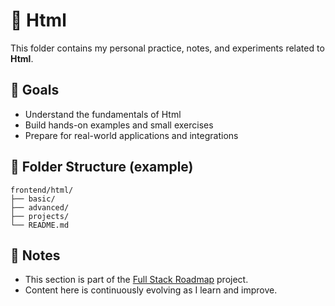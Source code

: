 # 📘 Html

This folder contains my personal practice, notes, and experiments related to **Html**.

## 🧠 Goals

- Understand the fundamentals of Html
- Build hands-on examples and small exercises
- Prepare for real-world applications and integrations

## 📂 Folder Structure (example)

```
frontend/html/
├── basic/
├── advanced/
├── projects/
└── README.md
```

## 📌 Notes

- This section is part of the [Full Stack Roadmap](../..) project.
- Content here is continuously evolving as I learn and improve.

